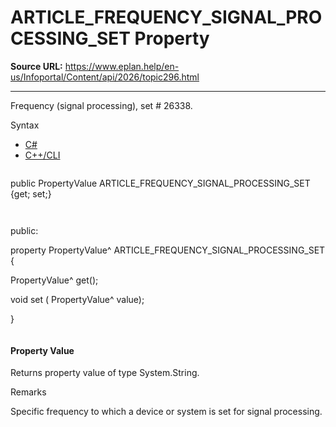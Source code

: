 # ARTICLE_FREQUENCY_SIGNAL_PROCESSING_SET Property

**Source URL:** https://www.eplan.help/en-us/Infoportal/Content/api/2026/topic296.html

---

Frequency (signal processing), set # 26338.

Syntax

- [C#](#i-syntax-CS)
- [C++/CLI](#i-syntax-CPP2005)

```
```
public PropertyValue ARTICLE_FREQUENCY_SIGNAL_PROCESSING_SET {get; set;}
```
```

```
```
public:

property PropertyValue^ ARTICLE_FREQUENCY_SIGNAL_PROCESSING_SET {

   PropertyValue^ get();

   void set (    PropertyValue^ value);

}
```
```

#### Property Value

Returns property value of type System.String.

Remarks

Specific frequency to which a device or system is set for signal processing.
